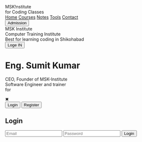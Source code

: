 <!DOCTYPE html>
<html lang="en">

<head>
    <link rel="stylesheet" href="msk.css">
    <title>Document</title>
</head>

<div>
    <div class="nav">
        <div class="logo">
            <div class="msk"> MSK!nstitute</div>
            <div class="for">for Coding Classes</div>
        </div>
        <div class="right">
            <div class="link">
                <a href="">Home</a>
                <a href="#">Courses</a>
                <a href="#">Notes</a>
                <a href="#">Tools</a>
                <a href="#">Contact</a>
            </div>
            <div class="men"><button onclick="openPopup()">Admission</button></div>
        </div>
    </div>
    <div class="con">
        <div class="box">
            <div class="ins">MSK Institute</div>
            <div class="com">Computer Training Institute</div>
            <div class="best">Best for learning coding in Shikohabad</div>
            <div class="join"><button onclick="openPopup()">Loge IN</button></div>
        </div>
        <div class="card">
            <div class="image-box">
                <img src="C:\Users\MSK-Institute\Pictures\Screenshots\Screenshot 2025-06-28 145522.png" alt="">
            </div>
            <div class="content">
                <h1>Eng. Sumit Kumar</h1>
                <p>
                    CEO, Founder of MSK-Institute <br> Software Engineer and trainer <br> for <span> </span>
                </p>
            </div>
        </div>
    </div>
        <div class="popup-overlay" id="popup">
        <div class="popup-form">
            <div class="close-btn" onclick="closePopup()">✖</div>
            <div class="tab-switch">
                <button id="loginTab" class="active" onclick="switchTab('login')">Login</button>
                <button id="registerTab" onclick="switchTab('register')">Register</button>
            </div>
            <form id="loginForm">
                <h2>Login</h2>
                <input type="email" placeholder="Email" required>
                <input type="password" placeholder="Password" required>
                <button type="submit">Login</button>
            </form>
            <form id="registerForm" style="display:none;">
                <h2>Register</h2>
                <input type="text" placeholder="Name" required>
                <input type="email" placeholder="Email" required>
                <input type="password" placeholder="Password" required>
                <button type="submit">Register</button>
            </form>
        </div>
    </div>
</div>

<script>
    const popup = document.getElementById("popup");
    const loginForm = document.getElementById("loginForm");
    const registerForm = document.getElementById("registerForm");

    const loginTab = document.getElementById("loginTab");
    const registerTab = document.getElementById("registerTab");

    function openPopup() {
        popup.classList.add("active");
    }

    function closePopup() {
        popup.classList.remove("active");
    }

    function switchTab(tab) {
        if (tab === "login") {
            loginForm.style.display = "block";
            registerForm.style.display = "none";
            loginTab.classList.add("active");
            registerTab.classList.remove("active");
        } else {
            loginForm.style.display = "none";
            registerForm.style.display = "block";
            loginTab.classList.remove("active");
            registerTab.classList.add("active");
        }
    }

    // Optional: Close popup when clicking outside form
    popup.addEventListener("click", (e) => {
        if (e.target === popup) closePopup();
    });

</body>
<script src="msk.js"></script>
<script type="module" src="https://unpkg.com/ionicons@7.1.0/dist/ionicons/ionicons.esm.js"></script>
<script nomodule src="https://unpkg.com/ionicons@7.1.0/dist/ionicons/ionicons.js"></script>

</html>
